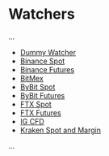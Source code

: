 # Watchers #

...

* [Dummy Watcher](dummy.py)
* [Binance Spot](binance.md)
* [Binance Futures](binancefutures.md)
* [BitMex](bitmex.md)
* [ByBit Spot](bybit.md)
* [ByBit Futures](bybitfutures.md)
* [FTX Spot](ftx.md)
* [FTX Futures](ftxfutures.md)
* [IG CFD](ig.md)
* [Kraken Spot and Margin](kraken.md)

...
